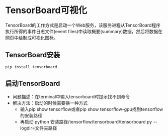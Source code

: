 # TensorBoard可视化
TensorBoard的工作方式是启动一个Web服务，该服务进程从TensorBoard程序执行所得的事件日志文件(event files)中读取概要(summary)数据，然后将数据在网页中绘制成可视化图标。
## TensorBoard安装
```
pip install tensorboard
```
## 启动TensorBoard
* 问题描述：在terminal中输入tensorboard时提示找不到命令
* 解决方法：启动的时候需要换一种方式
  * 输入pip show tensorflow或者pip show tensorflow-gpu找到tensorflow的安装路径
  * 再启动 python 安装路径/tensorflow/tensorboard/tensorboard.py --logdir=文件夹路径
